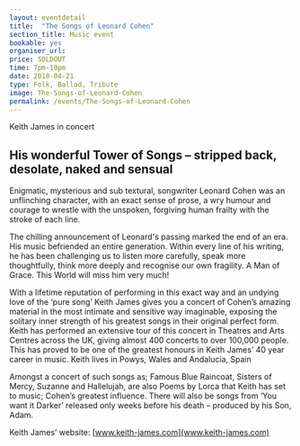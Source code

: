 ```yaml
---
layout: eventdetail
title:  "The Songs of Leonard Cohen"
section_title: Music event
bookable: yes
organiser_url:
price: SOLDOUT
time: 7pm-10pm
date: 2018-04-21
type: Folk, Ballad, Tribute
image: The-Songs-of-Leonard-Cohen
permalink: /events/The-Songs-of-Leonard-Cohen
---
```


Keith James in concert

## His wonderful Tower of Songs – stripped back, desolate, naked and sensual         

Enigmatic, mysterious and sub textural, songwriter Leonard Cohen was an unflinching character, with an exact sense of prose, a wry humour and courage to wrestle with the unspoken, forgiving human frailty with the stroke of each line.

The chilling announcement of Leonard's passing marked the end of an era. His music befriended an entire generation. Within every line of his writing, he has been challenging us to listen more carefully, speak more thoughtfully, think more deeply and recognise our own fragility. A Man of Grace. This World will miss him very much!

With a lifetime reputation of performing in this exact way and an undying love of the ‘pure song’ Keith James gives you a concert of Cohen’s amazing material in the most intimate and sensitive way imaginable, exposing the solitary inner strength of his greatest songs in their original perfect form. Keith has performed an extensive tour of this concert in Theatres and Arts Centres across the UK, giving almost 400 concerts to over 100,000 people. This has proved to be one of the greatest honours in Keith James’ 40 year career in music. Keith lives in Powys, Wales and Andalucia, Spain

Amongst a concert of such songs as; Famous Blue Raincoat, Sisters of Mercy, Suzanne and Hallelujah, are also Poems by Lorca that Keith has set to music; Cohen’s greatest influence. There will also be songs from ‘You want it Darker’ released only weeks before his death – produced by his Son, Adam.

Keith James’ website: [www.keith-james.com](www.keith-james.com)
